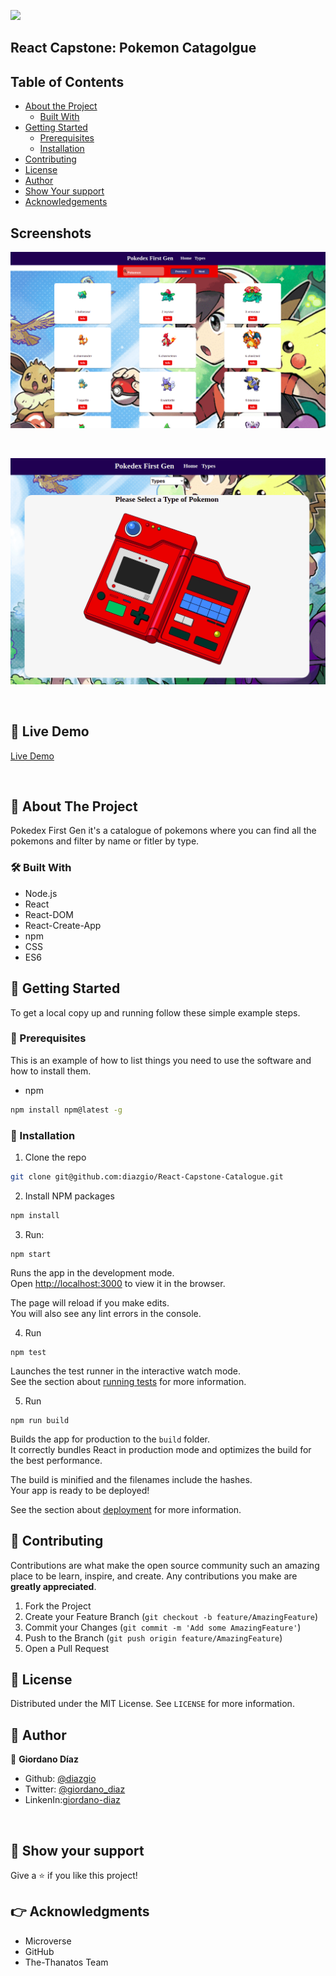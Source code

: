 ![](https://img.shields.io/badge/Microverse-blueviolet)

## React Capstone: Pokemon Catagolgue

## Table of Contents

* [About the Project](#about-the-project)
    * [Built With](#built-with)
* [Getting Started](#getting-started)
    * [Prerequisites](#prerequisites)
    * [Installation](#installation)
* [Contributing](#contributing)
* [License](#license)
* [Author](#author)
* [Show Your support](#show-your-support)
* [Acknowledgements](#acknowledgements)

## Screenshots

![](./src/assets/home.png)

<br>

![](./src/assets/types.png)

<br>

## 🔴 Live Demo

[Live Demo](https://pure-chamber-86282.herokuapp.com/)

<br>

<!-- ABOUT THE PROJECT -->
## :scroll: About The Project

Pokedex First Gen it's a catalogue of pokemons where you can find all the pokemons and filter by name or fitler by type. 

### 🛠 Built With

* Node.js
* React
* React-DOM
* React-Create-App
* npm
* CSS
* ES6




<!-- GETTING STARTED -->
## 🔧 Getting Started

To get a local copy up and running follow these simple example steps.

### 📝 Prerequisites

This is an example of how to list things you need to use the software and how to install them.
* npm
```sh
npm install npm@latest -g
```

### 📝 Installation

1. Clone the repo
```sh
git clone git@github.com:diazgio/React-Capstone-Catalogue.git
```
2. Install NPM packages
```sh
npm install
```

3. Run:
```
npm start
```

Runs the app in the development mode.\
Open [http://localhost:3000](http://localhost:3000) to view it in the browser.

The page will reload if you make edits.\
You will also see any lint errors in the console.

4. Run 
```
npm test
```

Launches the test runner in the interactive watch mode.\
See the section about [running tests](https://facebook.github.io/create-react-app/docs/running-tests) for more information.

5. Run 
```
npm run build
```

Builds the app for production to the `build` folder.\
It correctly bundles React in production mode and optimizes the build for the best performance.

The build is minified and the filenames include the hashes.\
Your app is ready to be deployed!

See the section about [deployment](https://facebook.github.io/create-react-app/docs/deployment) for more information.



<!-- CONTRIBUTING -->
## 🤝 Contributing

Contributions are what make the open source community such an amazing place to be learn, inspire, and create. Any contributions you make are **greatly appreciated**.

1. Fork the Project
2. Create your Feature Branch (`git checkout -b feature/AmazingFeature`)
3. Commit your Changes (`git commit -m 'Add some AmazingFeature'`)
4. Push to the Branch (`git push origin feature/AmazingFeature`)
5. Open a Pull Request



<!-- LICENSE -->
## 📝 License

Distributed under the MIT License. See `LICENSE` for more information.



<!-- CONTACT -->
## 👤 Author

👤 **Giordano Díaz**

- Github: [@diazgio](https://github.com/diazgio)
- Twitter: [@giordano_diaz](https://twitter.com/giordano_diaz)
- LinkenIn:[giordano-diaz](www.linkedin.com/in/Giordano-Diaz)

<br>

## :pray: Show your support

Give a ⭐️ if you like this project!


<!-- ACKNOWLEDGEMENTS -->

## :point_right: Acknowledgments

- Microverse
- GitHub
- The-Thanatos Team
